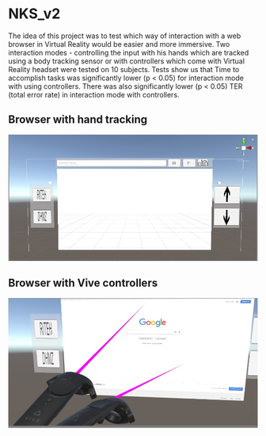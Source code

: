 # NKS_v2
The idea of this project was to test which way of interaction with a web browser in Virtual Reality would be easier and more immersive. Two interaction modes - controlling the input with his hands which are tracked using a body tracking sensor or with controllers which come with Virtual Reality headset were tested on 10 subjects. Tests show us that Time to accomplish tasks was significantly lower (p < 0.05) for interaction mode with using controllers. There was also significantly lower (p < 0.05) TER (total error rate) in interaction mode with controllers.

## Browser with hand tracking
![Image of browser with hand tracking](https://github.com/dmilkovic/NKS_v2/blob/master/Assets/NKSv2.jpg)
## Browser with Vive controllers
![Image of browser with HTC Vive controllers](https://github.com/dmilkovic/NKS_v2/blob/master/Assets/NKSv2_vive.jpg)
